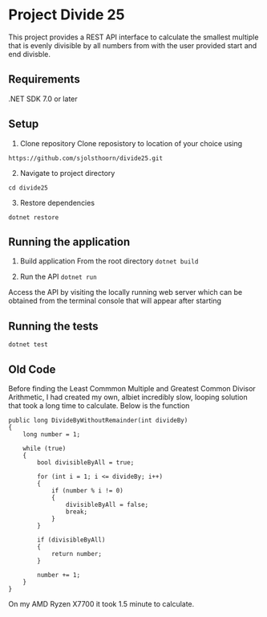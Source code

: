 # Project Divide 25

This project provides a REST API interface to calculate the smallest multiple that is evenly divisible by all numbers from with the user provided start and end divisble.

## Requirements

.NET SDK 7.0 or later

## Setup

1. Clone repository
Clone reposistory to location of your choice using

``https://github.com/sjolsthoorn/divide25.git``

2. Navigate to project directory

``cd divide25``

3. Restore dependencies

``dotnet restore``

## Running the application

1. Build application
From the root directory
``dotnet build``

2. Run the API
``dotnet run``

Access the API by visiting the locally running web server which can be obtained from the terminal console that will appear after starting

## Running the tests

``dotnet test``

## Old Code

Before finding the Least Commmon Multiple and Greatest Common Divisor Arithmetic, I had created my own, albiet incredibly slow, looping solution that took a long time to calculate.
Below is the function

```
public long DivideByWithoutRemainder(int divideBy)
{
    long number = 1;

    while (true)
    {
        bool divisibleByAll = true;

        for (int i = 1; i <= divideBy; i++)
        {
            if (number % i != 0)
            {
                divisibleByAll = false;
                break;
            }
        }

        if (divisibleByAll)
        {
            return number;
        }

        number += 1;
    }
}
```

On my AMD Ryzen X7700 it took 1.5 minute to calculate.